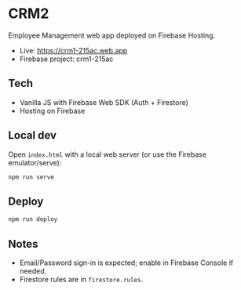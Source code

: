 # CRM2

Employee Management web app deployed on Firebase Hosting.

- Live: https://crm1-215ac.web.app
- Firebase project: crm1-215ac

## Tech
- Vanilla JS with Firebase Web SDK (Auth + Firestore)
- Hosting on Firebase

## Local dev
Open `index.html` with a local web server (or use the Firebase emulator/serve):

```powershell
npm run serve
```

## Deploy
```powershell
npm run deploy
```

## Notes
- Email/Password sign-in is expected; enable in Firebase Console if needed.
- Firestore rules are in `firestore.rules`.
